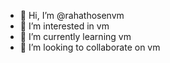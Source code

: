 - 👋 Hi, I’m @rahathosenvm
- 👀 I’m interested in vm
- 🌱 I’m currently learning vm
- 💞️ I’m looking to collaborate on vm

<!---
rahathosenvm/rahathosenvm is a ✨ special ✨ repository because its `README.md` (this file) appears on your GitHub profile.
You can click the Preview link to take a look at your changes.
--->
